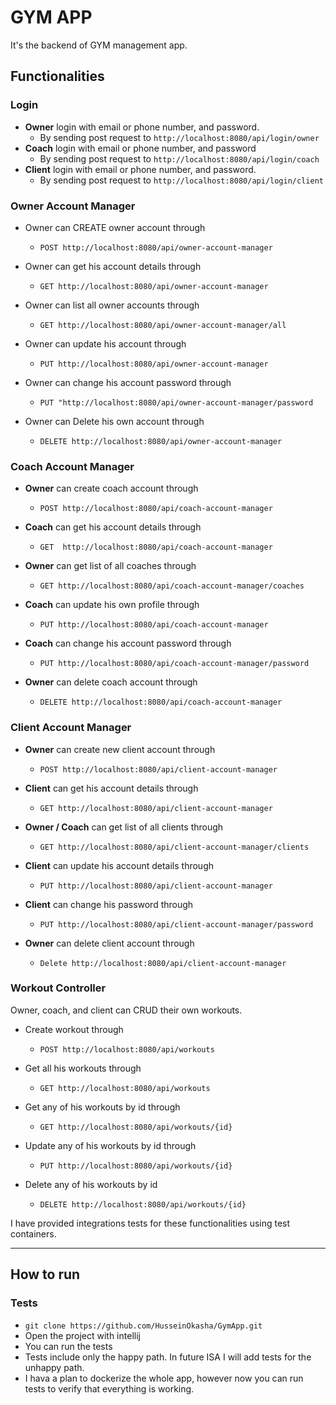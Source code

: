 # GYM APP
It's the backend of GYM management app.



## Functionalities
### Login
* **Owner** login with email or phone number, and  password.
  * By sending post request to `http://localhost:8080/api/login/owner`
* **Coach** login with email or phone number, and password
  * By sending post request to `http://localhost:8080/api/login/coach`
* **Client** login with email or phone number, and password.
  * By sending post request to `http://localhost:8080/api/login/client`


### Owner Account Manager
* Owner can CREATE owner account through
  * `POST http://localhost:8080/api/owner-account-manager`

* Owner can get his account details through
  * `GET http://localhost:8080/api/owner-account-manager`

* Owner can list all owner accounts through
  * `GET http://localhost:8080/api/owner-account-manager/all`

* Owner can update his account through
  * `PUT http://localhost:8080/api/owner-account-manager`

* Owner can change his account password through
  * `PUT "http://localhost:8080/api/owner-account-manager/password`

* Owner can Delete his own account through
  * `DELETE http://localhost:8080/api/owner-account-manager`


### Coach Account Manager
* **Owner** can create coach account through
  * `POST http://localhost:8080/api/coach-account-manager`

* **Coach** can get his account details through
  * `GET  http://localhost:8080/api/coach-account-manager`

* **Owner** can get list of all coaches through
  * `GET http://localhost:8080/api/coach-account-manager/coaches`

* **Coach** can update his own profile through
  * `PUT http://localhost:8080/api/coach-account-manager`

* **Coach** can change his account password through
  * `PUT http://localhost:8080/api/coach-account-manager/password`

* **Owner** can delete coach account through
  * `DELETE http://localhost:8080/api/coach-account-manager`


### Client Account Manager
* **Owner** can create new client account through
  * `POST http://localhost:8080/api/client-account-manager`

* **Client** can get his account details through
  * `GET http://localhost:8080/api/client-account-manager`
    
* **Owner / Coach** can get list of all clients through
  * `GET http://localhost:8080/api/client-account-manager/clients`
    
* **Client** can update his account details through
  * `PUT http://localhost:8080/api/client-account-manager`
    
* **Client** can change his password through
  * `PUT http://localhost:8080/api/client-account-manager/password`
   
* **Owner** can delete client account through
  * `Delete http://localhost:8080/api/client-account-manager`

### Workout Controller
Owner, coach, and client can CRUD their own workouts.
* Create workout through
  * `POST http://localhost:8080/api/workouts`
    
* Get all his workouts through
  * `GET http://localhost:8080/api/workouts`
   
* Get any of his workouts by id through
  * `GET http://localhost:8080/api/workouts/{id}`
    
* Update any of his workouts by id through
  * `PUT http://localhost:8080/api/workouts/{id}`
    
* Delete any of his workouts by id
  * `DELETE http://localhost:8080/api/workouts/{id}`

I have provided integrations tests for these functionalities using test containers.
***
## How to run
### Tests
* `git clone https://github.com/HusseinOkasha/GymApp.git`
* Open the project with intellij
* You can run the tests
* Tests include only the happy path. In future ISA I will add tests for the unhappy path.
* I hava a plan to dockerize the whole app, however now you can run tests to verify that everything is working.   


  

